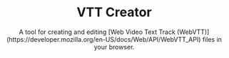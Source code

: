 <h1 align="center">VTT Creator</h1>
<div align="center">
A tool for creating and editing [Web Video Text Track (WebVTT)](https://developer.mozilla.org/en-US/docs/Web/API/WebVTT_API) files in your browser.
</div>
